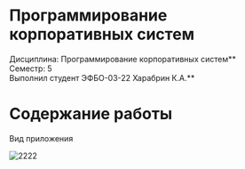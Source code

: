 # Программирование корпоративных систем
Дисциплина: Программирование корпоративных систем** <br>
Семестр: 5 <br>
Выполнил студент ЭФБО-03-22 Харабрин К.А.** <br>

# Содержание работы

Вид приложения

![2222](https://github.com/user-attachments/assets/a991c384-3098-4357-8876-c2747cfb9d01)
